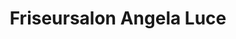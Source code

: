 ---
title: "Friseursalon Angela Luce"
url: /muehlheim-am-main/friseursalon-angela-luce/
shop: Friseur
---